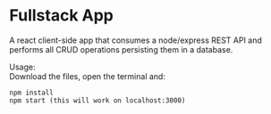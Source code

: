 # Fullstack App

 A react client-side app that consumes a node/express REST API and performs all CRUD operations persisting them in a database.

 Usage:
 <br>
 Download the files, open the terminal and:

 ```
 npm install
 npm start (this will work on localhost:3000)
 ```
